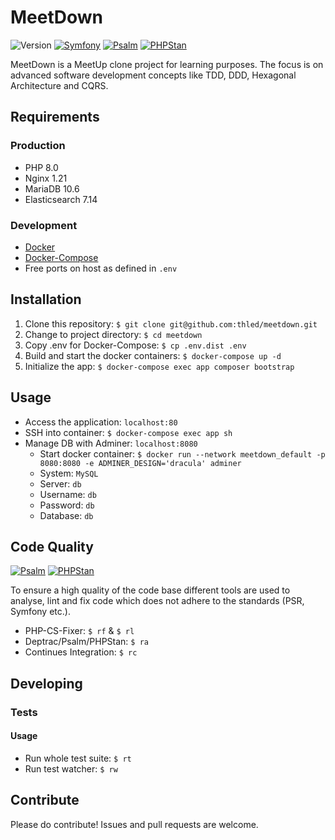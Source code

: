 # MeetDown

![Version][version-badge]
[![Symfony][symfony-badge]][symfony]
[![Psalm][psalm-badge]][psalm]
[![PHPStan][phpstan-badge]][phpstan]

MeetDown is a MeetUp clone project for learning purposes.
The focus is on advanced software development concepts like
TDD, DDD, Hexagonal Architecture and CQRS.

## Requirements

### Production

- PHP 8.0
- Nginx 1.21
- MariaDB 10.6
- Elasticsearch 7.14

### Development

- [Docker][docker]
- [Docker-Compose][docker-compose]
- Free ports on host as defined in `.env`

## Installation

1. Clone this repository: `$ git clone git@github.com:thled/meetdown.git`
1. Change to project directory: `$ cd meetdown`
1. Copy .env for Docker-Compose: `$ cp .env.dist .env`
1. Build and start the docker containers: `$ docker-compose up -d`
1. Initialize the app: `$ docker-compose exec app composer bootstrap`

## Usage

- Access the application: `localhost:80`
- SSH into container: `$ docker-compose exec app sh`
- Manage DB with Adminer: `localhost:8080`
  - Start docker container: `$ docker run --network meetdown_default -p 8080:8080 -e ADMINER_DESIGN='dracula' adminer`
  - System: `MySQL`
  - Server: `db`
  - Username: `db`
  - Password: `db`
  - Database: `db`

## Code Quality

[![Psalm][psalm-badge]][psalm] [![PHPStan][phpstan-badge]][phpstan]

To ensure a high quality of the code base different tools are used to analyse, lint and fix code
which does not adhere to the standards (PSR, Symfony etc.).

- PHP-CS-Fixer: `$ rf` & `$ rl`
- Deptrac/Psalm/PHPStan: `$ ra`
- Continues Integration: `$ rc`

## Developing

### Tests

#### Usage

- Run whole test suite: `$ rt`
- Run test watcher: `$ rw`

## Contribute

Please do contribute! Issues and pull requests are welcome.

[version-badge]: https://img.shields.io/badge/version-0.0.0-blue.svg
[symfony-badge]: https://img.shields.io/badge/Symfony-5.3-blue.svg
[symfony]: https://symfony.com/releases/5.3
[psalm-badge]: https://img.shields.io/badge/Psalm-level%201-brightgreen.svg
[psalm]: https://github.com/vimeo/psalm
[phpstan-badge]: https://img.shields.io/badge/PHPStan-level%208-brightgreen.svg
[phpstan]: https://github.com/phpstan/phpstan
[docker]: https://docs.docker.com/install/
[docker-compose]: https://docs.docker.com/compose/install/

